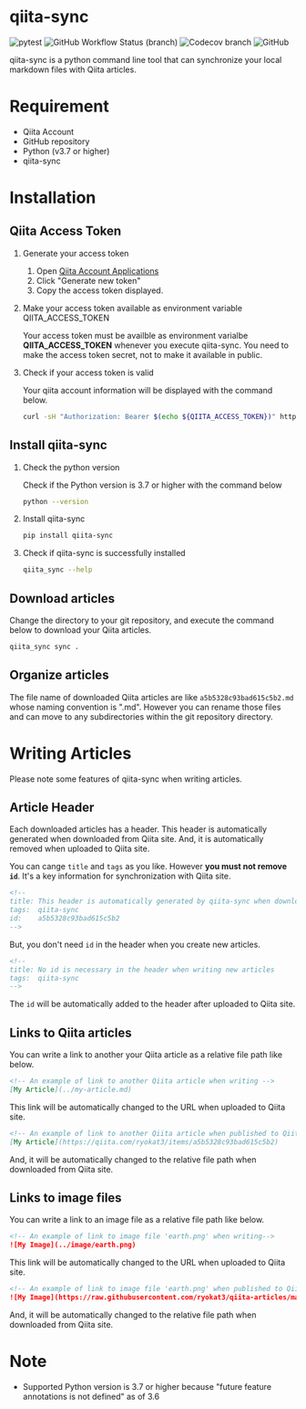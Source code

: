 # qiita-sync

![pytest](https://github.com/ryokat3/qiita-sync/actions/workflows/pytest.yml/badge.svg)
![GitHub Workflow Status (branch)](https://img.shields.io/github/workflow/status/ryokat3/qiita-sync/Python%20Test/main)
![Codecov branch](https://img.shields.io/codecov/c/github/ryokat3/qiita-sync/main)
![GitHub](https://img.shields.io/github/license/ryokat3/qiita-sync)

qiita-sync is a python command line tool that can synchronize your local markdown files with Qiita articles.


# Requirement

- Qiita Account
- GitHub repository
- Python (v3.7 or higher)
- qiita-sync

# Installation

## Qiita Access Token

1. Generate your access token

   1. Open [Qiita Account Applications](https://qiita.com/settings/applications)
   2. Click "Generate new token"
   3. Copy the access token displayed.

2. Make your access token available as environment variable QIITA_ACCESS_TOKEN

   Your access token must be availble as environment varialbe **QIITA_ACCESS_TOKEN** whenever
   you execute qiita-sync. You need to make the access token secret, not to make it available in public.

3. Check if your access token is valid
 
   Your qiita account information will be displayed with the command below.

   ```bash
   curl -sH "Authorization: Bearer $(echo ${QIITA_ACCESS_TOKEN})" https://qiita.com/api/v2/authenticated_user | python -m json.tool
   ```

## Install qiita-sync

1. Check the python version

   Check if the Python version is 3.7 or higher with the command below

   ```bash
   python --version
   ```

2. Install qiita-sync

   ```bash
   pip install qiita-sync
   ```

3. Check if qiita-sync is successfully installed

   ```bash
   qiita_sync --help
   ```
   
## Download articles

Change the directory to your git repository, and execute the command below to download your Qiita articles.

```bash
qiita_sync sync .
```

## Organize articles

The file name of downloaded Qiita articles are like `a5b5328c93bad615c5b2.md` whose naming convention is "<Qiita-Article-ID>.md".
However you can rename those files and can move to any subdirectories within the git repository directory.

# Writing Articles

Please note some features of qiita-sync when writing articles.

## Article Header

Each downloaded articles has a header. This header is automatically generated when downloaded from Qiita site.
And, it is automatically removed when uploaded to Qiita site.

You can cange `title` and `tags` as you like. However **you must not remove `id`**.
It's a key information for synchronization with Qiita site.

```markdown
<!--
title: This header is automatically generated by qiita-sync when downloading Qiita articles
tags:  qiita-sync
id:    a5b5328c93bad615c5b2
-->
```

But, you don't need `id` in the header when you create new articles.

```markdown
<!--
title: No id is necessary in the header when writing new articles
tags:  qiita-sync
-->
```

The `id` will be automatically added to the header after uploaded to Qiita site.

## Links to Qiita articles

You can write a link to another your Qiita article as a relative file path like below.

```markdown
<!-- An example of link to another Qiita article when writing -->
[My Article](../my-article.md)
```

This link will be automatically changed to the URL when uploaded to Qiita site.

```markdown
<!-- An example of link to another Qiita article when published to Qiita site -->
[My Article](https://qiita.com/ryokat3/items/a5b5328c93bad615c5b2)
```

And, it will be automatically changed to the relative file path when downloaded from Qiita site.

## Links to image files

You can write a link to an image file as a relative file path like below.

```markdown
<!-- An example of link to image file 'earth.png' when writing-->
![My Image](../image/earth.png)
```

This link will be automatically changed to the URL when uploaded to Qiita site.

```markdown
<!-- An example of link to image file 'earth.png' when published to Qiita site -->
![My Image](https://raw.githubusercontent.com/ryokat3/qiita-articles/main/image/earth.png)
```

And, it will be automatically changed to the relative file path when downloaded from Qiita site.

# Note

- Supported Python version is 3.7 or higher because "future feature annotations is not defined" as of 3.6
